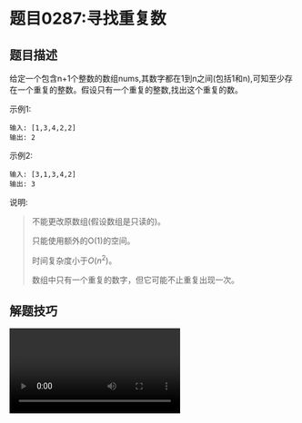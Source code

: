 # 题目0287:寻找重复数

## 题目描述

给定一个包含n+1个整数的数组nums,其数字都在1到n之间(包括1和n),可知至少存在一个重复的整数。假设只有一个重复的整数,找出这个重复的数。

示例1:

```
输入: [1,3,4,2,2]
输出: 2
```

示例2:

```
输入: [3,1,3,4,2]
输出: 3
```

说明:

> 不能更改原数组(假设数组是只读的)。
> 
> 只能使用额外的O(1)的空间。
> 
> 时间复杂度小于$O(n^2)$。
> 
> 数组中只有一个重复的数字，但它可能不止重复出现一次。

## 解题技巧

<video src="../images/366449e338fb4a6b9a71b89beb3726f83429e0277bac43d0ddbaabd50efbed44.mp4" controls /> 

* **方法一:二分查找**

思路和算法:我们定义$\textit{cnt}[i]$表示$\textit{nums}[]$数组中小于等于i的数有多少个,假设我们重复的数是$\textit{target}$,那么[1,target−1]里的所有数满足$\textit{cnt}[i]\le i$,[target,n]里的所有数满足$\textit{cnt}[i]>i$具有单调性。

以示例1为例,我们列出每个数字的cnt值:


| nums | 1  | 2 | 3 | 4 |
| :--- | :--- | :--- | :--- | :--- |
| cnt | 1 | 3  | 4  | 5 |

示例中重复的整数是2,我们可以看到[1,1]中的数满足$\textit{cnt}[i]\le i$,[2,4]中的数满足$\textit{cnt}[i]>i$。

如果知道$\textit{cnt}[]$数组随数字i逐渐增大具有单调性(即target前$\textit{cnt}[i]\le i$,target后$\textit{cnt}[i]>i$),那么我们就可以直接利用二分查找来找到重复的数。

但这个性质一定是正确的吗?考虑$\textit{nums}[]$数组一共有n+1个位置,我们填入的数字都在[1,n]间,有且只有一个数重复放了两次以上。对于所有测试用例,考虑以下两种情况:

如果测试用例的数组中target出现了两次,其余的数各出现了一次,这个时候肯定满足上文提及的性质,因为小于target的数i满足$\textit{cnt}[i]=i$,大于等于target的数j满足$cnt[j]=j+1$。

如果测试用例的数组中target出现了三次及以上,那么必然有一些数不在$\textit{nums}[]$数组中了,这个时候相当于我们用target去替换了这些数,我们考虑替换的时候对$\textit{cnt}[]$数组的影响。如果替换的数i小于target,那么[i,target−1]的cnt值均减一,其他不变,满足条件。如果替换的数j大于等于target,那么[target,j−1]的cnt值均加一,其他不变,亦满足条件。

因此我们生成的数组一定具有上述性质的。

```python
class Solution {
public:
    int findDuplicate(vector<int>& nums) {
        int n = nums.size();
        int l = 1, r = n - 1, ans = -1;
        while (l <= r) {
            int mid = (l + r) >> 1;
            int cnt = 0;
            for (int i = 0; i < n; ++i) {
                cnt += nums[i] <= mid;
            }
            if (cnt <= mid) {
                l = mid + 1;
            } else {
                r = mid - 1;
                ans = mid;
            }
        }
        return ans;
    }
};
```

复杂度分析

> 时间复杂度:$O(n\log n)$,其中n为nums[]数组的长度。二分查找最多需要二分$O(\log n)$次,每次判断的时候需要O(n)遍历nums[]数组求解小于等于mid的数的个数,因此总时间复杂度为$O(n\log n)$。
> 
> 空间复杂度:$O(1)$。我们只需要常数空间存放若干变量。

* **方法二:二进制**

思路和算法:这个方法我们来将所有数二进制展开按位考虑如何找出重复的数,如果我们能确定重复数每一位是1还是0就可以按位还原出重复的数是什么。

考虑到第i位，我们记nums[]数组中二进制展开后第i位为1的数有x个,数字[1,n]这n个数二进制展开后第i位为1的数有y个,那么重复的数第i位为1当且仅当x>y。

仍然以示例1为例,如下的表格列出了每个数字二进制下每一位是1还是0以及对应位的x和y是多少:

| | 1 | 3 | 4 | 2 | 2 | x | y |
| :--- | :--- | :--- | :--- | :--- | :--- | :--- | :--- |
| 第0位 | 1 | 1 | 0 | 0 | 0 | 2 | 2 |
| 第1位 | 0 | 1 | 0 | 1 | 1 | 3 | 2 |
| 第2位 | 0 | 0 | 1 | 0 | 0 | 1 | 1 |

那么按之前说的我们发现只有第1位x>y,所以按位还原后$\textit{target}=(010)_2=(2)_{10}$,符合答案。

正确性的证明其实和方法一类似,我们可以按方法一的方法,考虑不同示例数组中第i位1的个数x的变化:

> 如果测试用例的数组中target出现了两次,其余的数各出现了一次,且target的第i位为1,那么nums[]数组中第i位1的个数x恰好比y大一。如果target的第i位为0,那么两者相等。
> 
> 如果测试用例的数组中target出现了三次及以上,那么必然有一些数不在nums[]数组中了,这个时候相当于我们用target去替换了这些数,我们考虑替换的时候对x的影响:
>   - 如果被替换的数第i位为1,且target第i位为1:x不变,满足x>y。
>   - 如果被替换的数第i位为0,且target第i位为1:x加一,满足x>y。
>   - 如果被替换的数第i位为1,且target第i位为0:x减一,满足$x\le y$。
>   - 如果被替换的数第i位为0,且target第i位为0:x不变,满足$x\le y$。

也就是说如果target第i位为1,那么每次替换后只会使x不变或增大,如果为0,只会使x不变或减小,始终满足$x>y$时target第i位为1,否则为0,因此我们只要按位还原这个重复的数即可。

```c++
class Solution {
public:
    int findDuplicate(vector<int>& nums) {
        int n = nums.size(), ans = 0;
        // 确定二进制下最高位是多少
        int bit_max = 31;
        while (!((n - 1) >> bit_max)) {
            bit_max -= 1;
        }
        for (int bit = 0; bit <= bit_max; ++bit) {
            int x = 0, y = 0;
            for (int i = 0; i < n; ++i) {
                if (nums[i] & (1 << bit)) {
                    x += 1;
                }
                if (i >= 1 && (i & (1 << bit))) {
                    y += 1;
                }
            }
            if (x > y) {
                ans |= 1 << bit;
            }
        }
        return ans;
    }
};
```

复杂度证明

> 时间复杂度:$O(n\log n)$,其中n为nums[]数组的长度。$O(\log n)$代表了我们枚举二进制数的位数个数,枚举第i位的时候需要遍历数组统计x和y的答案,因此总时间复杂度为$O(n\log n)$。
>
> 空间复杂度:O(1)。我们只需要常数空间存放若干变量。

* **方法三:快慢指针**

预备知识:本方法需要读者对Floyd 判圈算法(又称龟兔赛跑算法)有所了解,它是一个检测链表是否有环的算法,LeetCode中相关例题有141环形链表,142环形链表II。

**思路和算法**

我们对nums[]数组建图,每个位置i连一条$i\rightarrow \textit{nums}[i]$的边。由于存在的重复的数字target,因此target这个位置一定有起码两条指向它的边,因此整张图一定存在环,且我们要找到的target就是这个环的入口,那么整个问题就等价于142环形链表II。

我们先设置慢指针slow 和快指针fast,慢指针每次走一步,快指针每次走两步,根据Floyd 判圈算法两个指针在有环的情况下一定会相遇,此时我们再将slow放置起点0,两个指针每次同时移动一步,相遇的点就是答案。

![](images/find_the_duplicate_number.gif)

这里简单解释为什么后面将slow放置起点后移动相遇的点就一定是答案了。假设环长为L,从起点到环的入口的步数是a,从环的入口继续走b步到达相遇位置,从相遇位置继续走c步回到环的入口,则有b+c=L,其中L、a、b、c都是正整数。根据上述定义,慢指针走了a+b步,快指针走了2(a+b)步。从另一个角度考虑,在相遇位置,快指针比慢指针多走了若干圈,因此快指针走的步数还可以表示成a+b+kL,其中k表示快指针在环上走的圈数。联立等式,可以得到`2(a+b)=a+b+kL`,

解得`a=kL-b`,整理可得`a=(k-1)L+(L-b)=(k-1)L+c`。

从上述等式可知,如果慢指针从起点出发,快指针从相遇位置出发,每次两个指针都移动一步,则慢指针走了a步之后到达环的入口,快指针在环里走了k−1圈之后又走了c步,由于从相遇位置继续走c步即可回到环的入口,因此快指针也到达环的入口。两个指针在环的入口相遇,相遇点就是答案。

```c++
class Solution {
public:
    int findDuplicate(vector<int>& nums) {
        int slow = 0, fast = 0;
        do {
            slow = nums[slow];
            fast = nums[nums[fast]];
        } while (slow != fast);
        slow = 0;
        while (slow != fast) {
            slow = nums[slow];
            fast = nums[fast];
        }
        return slow;
    }
};
```

复杂度分析

> 时间复杂度:O(n)。Floyd判圈算法时间复杂度为线性的时间复杂度。
> 
> 空间复杂度:O(1)。我们只需要常数空间存放若干变量。